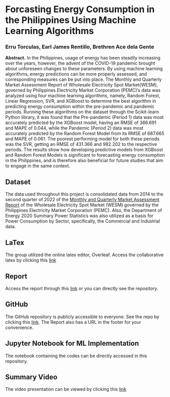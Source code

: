 # Forcasting Energy Consumption in the Philippines Using Machine Learning Algorithms

### Erru Torculas, Earl James Rentillo, Brethren Ace dela Gente


**Abstract.** In the Philippines, usage of energy has been steadily increasing over the years, however, the advent of the COVID-19 pandemic brought about unforeseen changes to these parameters. By using machine learning algorithms, energy predictions can be more properly assessed, and corresponding measures can be put into place. The Monthly and Quarterly Market Assessment Report of Wholesale Electricity Spot Market(WESM), governed by Philippines Electricity Market Corporation (PEMC)’s data was analyzed using four machine learning algorithms, namely, Random Forest, Linear Regression, SVR, and XGBoost to determine the best algorithm in predicting energy consumption within the pre-pandemic and pandemic periods. Running these algorithms on the dataset through the Scikit-learn Python library, it was found that the Pre-pandemic (Period 1) data was most accurately predicted by the XGBoost model, having an RMSE of 366.691 and MAPE of 0.044, while the Pandemic (Period 2) data was most accurately predicted by the Random Forest Model from its RMSE of 687.665 and MAPE of 0.061. The poorest performing model for both these periods was the SVR, getting an RMSE of 431.366 and 982.202 to the respective periods. The results show how developing predictive models from XGBoost and Random Forest Models is significant to forecasting energy consumption in the Philippines, and is therefore also beneficial for future studies that aim to engage in the same context.


## Dataset

The data used throughout this project is consolidated data from 2014 to the second quarter of 2022 of the [Monthly and Quarterly Market Assessment Report](https://drive.google.com/drive/folders/1yxtk9GNx4CCfY3Eh4bY19_5nwx5HcVbw?usp=share_link) of the Wholesale Electricity Spot Market (WESM) governed by the Philippines Electricity Market Corporation (PEMC). Also, the Department of Energy 2020 Summary Power Statistics was also utilized as a basis for Power Consumption by Sector, specifically, the Commercial and Industrial data.

## LaTex

The group utilized the online latex editor, Overleaf. Access the collaborative latex by clicking this [link](https://www.overleaf.com/read/wntwmykfxkbk)

## Report 

Access the report through this [link](https://drive.google.com/file/d/1bPz4gqNkFKjqNOR3otUrv2Lf2aoh2Kni/view?usp=share_link) or you can directly see the repository.

## GitHub

The GitHub repository is publicly accessible to everyone. See the repo by clicking this [link](https://github.com/errutorculas/cmsc197-ML-miniproj). The Report also has a URL in the footer for your convenience.

## Jupyter Notebook for ML Implementation

The notebook containing the codes can be directly accessed in this repository.

## Summary Video

The video presentation can be viewed by clicking this [link]()
